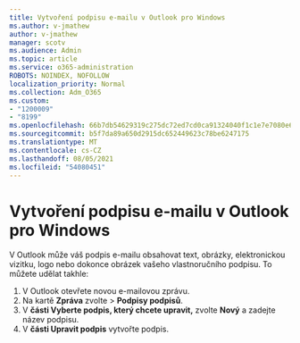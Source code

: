 ```yaml
---
title: Vytvoření podpisu e-mailu v Outlook pro Windows
ms.author: v-jmathew
author: v-jmathew
manager: scotv
ms.audience: Admin
ms.topic: article
ms.service: o365-administration
ROBOTS: NOINDEX, NOFOLLOW
localization_priority: Normal
ms.collection: Adm_O365
ms.custom:
- "1200009"
- "8199"
ms.openlocfilehash: 66b7db54629319c275dc72ed7cd0ca91324040f1c1e7e7080e69c62e31a03cc2
ms.sourcegitcommit: b5f7da89a650d2915dc652449623c78be6247175
ms.translationtype: MT
ms.contentlocale: cs-CZ
ms.lasthandoff: 08/05/2021
ms.locfileid: "54080451"
---
```

# <a name="create-an-email-signature-in-outlook-for-windows"></a>Vytvoření podpisu e-mailu v Outlook pro Windows

V Outlook může váš podpis e-mailu obsahovat text, obrázky, elektronickou vizitku, logo nebo dokonce obrázek vašeho vlastnoručního podpisu. To můžete udělat takhle:

1. V Outlook otevřete novou e-mailovou zprávu.
2. Na kartě **Zpráva** zvolte   >  **Podpisy podpisů**.
3. V **části Vyberte podpis, který chcete upravit,** zvolte **Nový** a zadejte název podpisu.
4. V **části Upravit podpis** vytvořte podpis.
